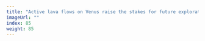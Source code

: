 ```yaml
---
title: "Active lava flows on Venus raise the stakes for future exploration"
imageUrl: ""
index: 85
weight: 85
---
```

